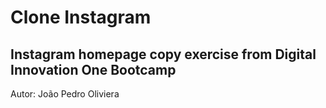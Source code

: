 # Clone Instagram 
## Instagram homepage copy exercise from Digital Innovation One Bootcamp

Autor: João Pedro Oliviera  

